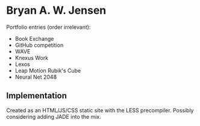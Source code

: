 # Bryan A. W. Jensen

Portfolio entries (order irrelevant):

+ Book Exchange
+ GitHub competition
+ WAVE
+ Knexus Work
+ Lexos
+ Leap Motion Rubik's Cube
+ Neural Net 2048

## Implementation

Created as an HTML/JS/CSS static site with the LESS precompiler. Possibly considering adding JADE into the mix.
